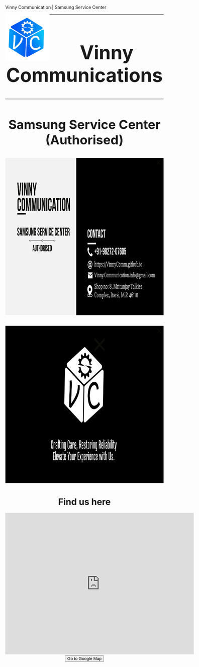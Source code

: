 Vinny Communication | Samsung Service Center
<div display="block">
<img src= "https://github.com/vinnycomm/vinnycomm.github.io/blob/main/_images/Logo_vc_blue.png?raw=true" alt="GeeksforGeeks logo" align="left" height="150">
</div>
<!-- <br><br><br> -->
<div align="center" display="block">
<!--   <font size=0>Vinny Communications </font> -->
<!--   <h1> ... </h1> -->
  <hr>
  <h1 style="font-size:60px"> Vinny Communications </h1>
  <hr>
  <h2 style="font-size:40px"> Samsung Service Center (Authorised) </h2>
  
  
  <a href="https://VinnyComm.github.io"><img src="https://github.com/vinnycomm/vinnycomm.github.io/blob/main/_images/VinnyComm_vcard_frontside_1.png?raw=true" height="500"/></a>
  <div>&nbsp;</div>
  <a href="https://VinnyComm.github.io"><img src="https://github.com/vinnycomm/vinnycomm.github.io/blob/main/_images/VinnyComm_vcard_backside_1.png?raw=true" height="500"/></a>




 <h1>Find us here</h1>
 <iframe src="https://www.google.com/maps/embed?pb=!1m18!1m12!1m3!1d3683.0518181446955!2d77.76297647653637!3d22.61454007946182!2m3!1f0!2f0!3f0!3m2!1i1024!2i768!4f13.1!3m3!1m2!1s0x397ddd8882a19d3f%3A0xbfde44dd28088f2f!2sAuthorised%20Samsung%20Service%20Center%20-%20Vinny%20Communications!5e0!3m2!1sen!2suk!4v1708720819713!5m2!1sen!2suk" width="600" height="450" style="border:0;" allowfullscreen="" loading="lazy" referrerpolicy="no-referrer-when-downgrade"></iframe>


<form action="https://maps.app.goo.gl/jpewyY2jwaT5dPYu7">
    <input type="submit" value="Go to Google Map" />
</form>



  <!--
  <div align="center">
    <a href="https://MLEndDatasets.github.io"><b><font size="5">Homepage</font></b></a>
    <sup>
      <a href="https://MLEndDatasets.github.io">
        <i><font size="4">H</font></i>
      </a>
    </sup>
    &nbsp;&nbsp;&nbsp;&nbsp;
    <a href="https://MLEndDatasets.github.io"><b><font size="5">Getting started</font></b></a>
    <sup>
      <a href="https://MLEndDatasets.github.io">
        <i><font size="4">T</font></i>
      </a>
    </sup>
</div>
-->
<div>&nbsp;</div>
</div>
